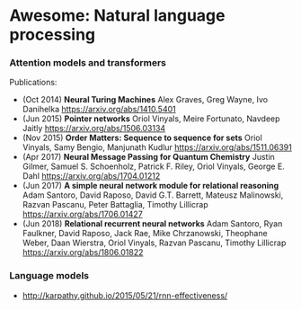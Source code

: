 # Awesome: Natural language processing


### Attention models and transformers

Publications:
- (Oct 2014) **Neural Turing Machines**
  Alex Graves, Greg Wayne, Ivo Danihelka
  https://arxiv.org/abs/1410.5401
- (Jun 2015) **Pointer networks**
  Oriol Vinyals, Meire Fortunato, Navdeep Jaitly
  https://arxiv.org/abs/1506.03134
- (Nov 2015) **Order Matters: Sequence to sequence for sets**
  Oriol Vinyals, Samy Bengio, Manjunath Kudlur
  https://arxiv.org/abs/1511.06391
- (Apr 2017) **Neural Message Passing for Quantum Chemistry**
  Justin Gilmer, Samuel S. Schoenholz, Patrick F. Riley, Oriol Vinyals, George E. Dahl
  https://arxiv.org/abs/1704.01212
- (Jun 2017) **A simple neural network module for relational reasoning**
  Adam Santoro, David Raposo, David G.T. Barrett, Mateusz Malinowski, Razvan Pascanu, Peter Battaglia, Timothy Lillicrap
  https://arxiv.org/abs/1706.01427
- (Jun 2018) **Relational recurrent neural networks**
  Adam Santoro, Ryan Faulkner, David Raposo, Jack Rae, Mike Chrzanowski, Theophane Weber, Daan Wierstra, Oriol Vinyals, Razvan Pascanu, Timothy Lillicrap
  https://arxiv.org/abs/1806.01822
  
  
### Language models

- http://karpathy.github.io/2015/05/21/rnn-effectiveness/

